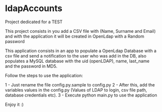 # ldapAccounts

Project dedicated for a TEST

This project consists in you add a CSV file with (Name, Surname and Email) and with the application it will be created in OpenLdap with a Random password

This application consists in an app to populate a OpenLdap Database with a csv file and send a notification to the user who was add in the DB, also populates a MySQL database with the uid (openLDAP), name, last_name and the password in MD5.

Follow the steps to use the application:

1 - Just rename the file config.py.sample to config.py
2 - After this, add the variables values in the config.py (Values of LDAP to login, csv file path, database credentials etc).
3 - Execute python main.py to use the application

Enjoy it :)
